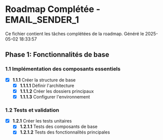 # Roadmap Complétée - EMAIL_SENDER_1

Ce fichier contient les tâches complétées de la roadmap.
Généré le 2025-05-02 18:33:57

## Phase 1: Fonctionnalités de base

### 1.1 Implémentation des composants essentiels

- [x] **1.1.1** Créer la structure de base
  - [x] **1.1.1.1** Définir l'architecture
  - [x] **1.1.1.2** Créer les dossiers principaux
  - [x] **1.1.1.3** Configurer l'environnement

### 1.2 Tests et validation

- [x] **1.2.1** Créer les tests unitaires
  - [x] **1.2.1.1** Tests des composants de base
  - [x] **1.2.1.2** Tests des fonctionnalités principales
